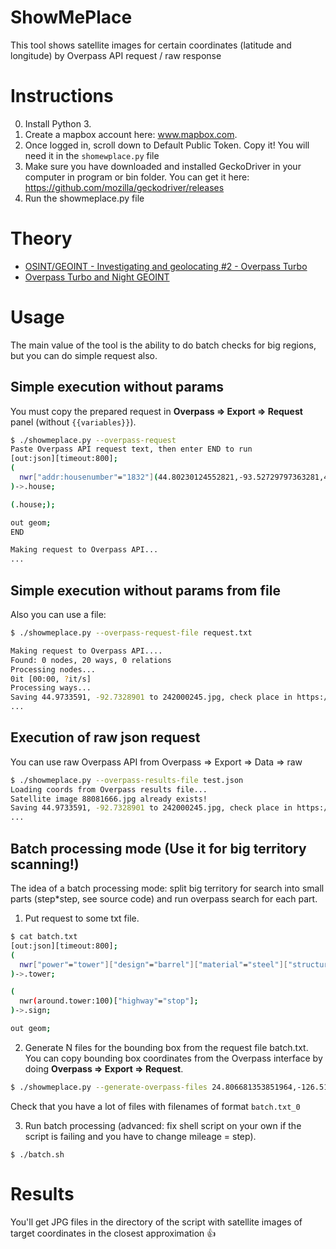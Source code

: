 # ShowMePlace

This tool shows satellite images for certain coordinates (latitude and longitude) by Overpass API request / raw response

# Instructions
0. Install Python 3.
1. Create a mapbox account here: www.mapbox.com. 
2. Once logged in, scroll down to Default Public Token. Copy it! You will need it in the `shomewplace.py` file
3. Make sure you have downloaded and installed GeckoDriver in your computer in program or bin folder. You can get it here: https://github.com/mozilla/geckodriver/releases
4. Run the showmeplace.py file

# Theory

- [OSINT/GEOINT - Investigating and geolocating #2 - Overpass Turbo](https://haax.fr/en/writeups/osint-geoint/osint-flight-volume2-overpassturbo/)
- [Overpass Turbo and Night GEOINT](https://www.youtube.com/watch?v=h-_Z7xHGEh4)

# Usage

The main value of the tool is the ability to do batch checks for big regions, but you can do simple request also.

## Simple execution without params

You must copy the prepared request in **Overpass => Export => Request** panel (without `{{variables}}`).

```sh
$ ./showmeplace.py --overpass-request
Paste Overpass API request text, then enter END to run
[out:json][timeout:800];
(
  nwr["addr:housenumber"="1832"](44.80230124552821,-93.52729797363281,45.22025894300122,-92.7252960205078);
)->.house;

(.house;);

out geom;
END

Making request to Overpass API...
...
```

## Simple execution without params from file

Also you can use a file:

```sh
$ ./showmeplace.py --overpass-request-file request.txt

Making request to Overpass API....
Found: 0 nodes, 20 ways, 0 relations
Processing nodes...
0it [00:00, ?it/s]
Processing ways...
Saving 44.9733591, -92.7328901 to 242000245.jpg, check place in https://www.google.com/maps/@44.9733591,-92.7328901,17.5z
...
```

## Execution of raw json request

You can use raw Overpass API from Overpass => Export => Data => raw

```sh
$ ./showmeplace.py --overpass-results-file test.json
Loading coords from Overpass results file...
Satellite image 88081666.jpg already exists!
Saving 44.9733591, -92.7328901 to 242000245.jpg, check place in https://www.google.com/maps/@44.9733591,-92.7328901,17.5z
...
```

## Batch processing mode (Use it for big territory scanning!)

The idea of a batch processing mode: split big territory for search into small parts (step*step, see source code) and run overpass search for each part.

1. Put request to some txt file.

```sh
$ cat batch.txt
[out:json][timeout:800];
(
  nwr["power"="tower"]["design"="barrel"]["material"="steel"]["structure"="tubular"]({{bbox}});
)->.tower;

(
  nwr(around.tower:100)["highway"="stop"];
)->.sign;

out geom;
```

2. Generate N files for the bounding box from the request file batch.txt. You can copy bounding box coordinates from the Overpass interface by doing **Overpass => Export => Request**.

```sh
$ ./showmeplace.py --generate-overpass-files 24.806681353851964,-126.5185546875,53.4357192066942,-65.3466796875 --overpass-request-file batch.txt
```

Check that you have a lot of files with filenames of format `batch.txt_0`

3. Run batch processing (advanced: fix shell script on your own if the script is failing and you have to change mileage = step).

```
$ ./batch.sh
```

# Results

You'll get JPG files in the directory of the script with satellite images of target coordinates in the closest approximation 👍
